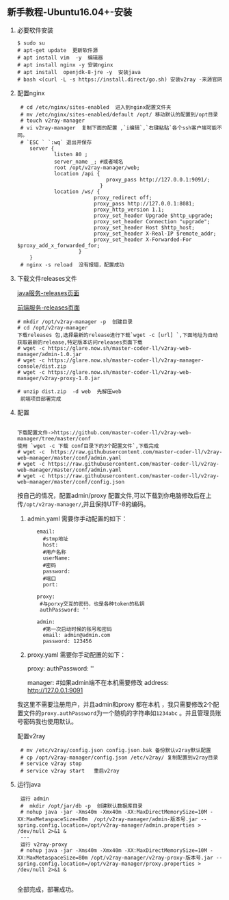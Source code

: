 ## 新手教程-Ubuntu16.04+-安装

  1. 必要软件安装
        ```
        $ sudo su
        # apt-get update  更新软件源
        # apt install vim  -y  编辑器
        # apt install nginx -y 安装nginx
        # apt install  openjdk-8-jre -y  安装java
        # bash <(curl -L -s https://install.direct/go.sh) 安装v2ray -来源官网
        ```
   
  2. 配置nginx
   
     ```
      # cd /etc/nginx/sites-enabled  进入到nginx配置文件夹
      # mv /etc/nginx/sites-enabled/default /opt/ 移动默认的配置到/opt目录
      # touch v2ray-manager
      # vi v2ray-manager  复制下面的配置 ,`i编辑`,`右键粘贴`各个ssh客户端可能不同。
      # `ESC ` `:wq` 退出并保存
         server {
                 listen 80 ;
                 server_name _; #或者域名
                 root /opt/v2ray-manager/web;
                 location /api {
                                  proxy_pass http://127.0.0.1:9091/;
                                }
                 location /ws/ {
                              proxy_redirect off;
                              proxy_pass http://127.0.0.1:8081;
                              proxy_http_version 1.1;
                              proxy_set_header Upgrade $http_upgrade;
                              proxy_set_header Connection "upgrade";
                              proxy_set_header Host $http_host;
                              proxy_set_header X-Real-IP $remote_addr;
                              proxy_set_header X-Forwarded-For $proxy_add_x_forwarded_for;
                         } 
         }
      # nginx -s reload  没有报错，配置成功
     ```
  3. 下载文件releases文件
  
     [java服务-releases页面](https://github.com/master-coder-ll/v2ray-web-manager/releases)
     
     [前端服务-releases页面](https://github.com/master-coder-ll/v2ray-manager-console/releases)
    
     ```
     # mkdir /opt/v2ray-manager -p  创建目录
     # cd /opt/v2ray-manager 
     下载releases 包,选择最新的release进行下载`wget -c [url] `,下面地址为自动获取最新的release,特定版本访问releases页面下载
     # wget -c https://glare.now.sh/master-coder-ll/v2ray-web-manager/admin-1.0.jar
     # wget -c https://glare.now.sh/master-coder-ll/v2ray-manager-console/dist.zip   
     # wget -c https://glare.now.sh/master-coder-ll/v2ray-web-manager/v2ray-proxy-1.0.jar
      
     # unzip dist.zip  -d web  先解压web
      前端项目部署完成
     
     ```
  4. 配置
     
        ```
    
      下载配置文件->https://github.com/master-coder-ll/v2ray-web-manager/tree/master/conf
      使用 `wget -c 下载 conf目录下的3个配置文件`,下载完成 
      # wget -c  https://raw.githubusercontent.com/master-coder-ll/v2ray-web-manager/master/conf/admin.yaml
      # wget -c https://raw.githubusercontent.com/master-coder-ll/v2ray-web-manager/master/conf/admin.yaml
      # wget -c https://raw.githubusercontent.com/master-coder-ll/v2ray-web-manager/master/conf/config.json
       ```  
      按自己的情况，配置admin/proxy 配置文件,可以下载到你电脑修改后在上传`/opt/v2ray-manager/`,并且保持UTF-8的编码。
      
      1. admin.yaml 需要你手动配置的如下：
        
                email:
                  #stmp地址
                  host:
                  #用户名称
                  userName:
                  #密码
                  password:
                  #端口
                  port:
                
                proxy:
                 #与porxy交互的密码，也是各种token的私钥
                 authPassword: ''
                 
                admin:
                  #第一次启动时候的账号和密码
                  email: admin@admin.com
                  password: 123456
                
      2. proxy.yaml 需要你手动配置的如下：
         
            proxy:
              authPassword: ''
              
            manager:
                #如果admin端不在本机需要修改
                address: http://127.0.0.1:9091
     
     我这里不需要注册用户，并且admin和proxy 都在本机 ，我只需要修改2个配置文件的`proxy.authPassword`为一个随机的字符串如`1234abc` 。并且管理员账号密码我也使用默认。
     
     配置v2ray
    
       ```
        # mv /etc/v2ray/config.json config.json.bak 备份默认v2ray默认配置
        # cp /opt/v2ray-manager/config.json /etc/v2ray/ 复制配置到v2ray目录
        # service v2ray stop
        # service v2ray start   重启v2ray
       ```
     
  5. 运行java
     
     ```
      运行 admin
      #  mkdir /opt/jar/db -p  创建默认数据库目录
      # nohup java -jar -Xms40m -Xmx40m -XX:MaxDirectMemorySize=10M -XX:MaxMetaspaceSize=80m  /opt/v2ray-manager/admin-版本号.jar --spring.config.location=/opt/v2ray-manager/admin.properties > /dev/null 2>&1 &
      --- 
      运行 v2ray-proxy
      # nohup java -jar -Xms40m -Xmx40m -XX:MaxDirectMemorySize=10M -XX:MaxMetaspaceSize=80m /opt/v2ray-manager/v2ray-proxy-版本号.jar --spring.config.location=/opt/v2ray-manager/proxy.properties > /dev/null 2>&1 &
      
     ```
     
     全部完成，部署成功。
             
    
  

      
    
    
